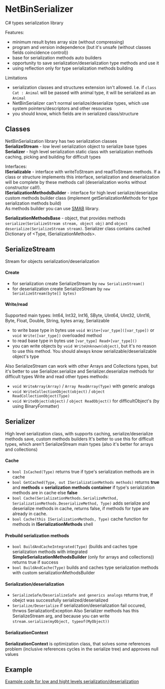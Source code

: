 # NetBinSerializer
C# types serialization library

Features:
* minimum result bytes array size (without compressing)
* program and version independence (but it's unsafe (without classes fields coincidence control))
* base for serialization methods auto builders
* opportunity to save serialization/deserialization type methods and use it
* using reflection only for type serialization methods building

Limitations
* serialization classes and structures extension isn't allowed. I.e. if `class Cat : Animal` will be passed with animal type, it will be serialized as an `Animal`
* NetBinSerializer can't normal serialize/deserialize types, which use system pointers/descriptors and other resources
* you should know, which fields are in serialized class/structure

## Classes
NetBinSerialization library has two serialization classes  
**SerializeStream** - low level serialization object to serialize base types  
**Serializer** - high level serialization static class with serialization methods caching, picking and building for difficult types  

Interfaces:  
**ISerializable** - interface with writeToStream and readToStream methods. If a class or structure implements this interface, serialization and deserialization will be complete by these methods call (deserialization works without constructor call!).  
**ISerializationMethodsBuilder** - interface for high level serialize/deserialize custom methods builder class (implement getSerializationMethods for type serialization methods build)  
As methods builder you can use [SMAB](https://github.com/AndreevNikita/SerializeMethodsAutoBuilder) library.

**SerializationMethodsBase** - object, that provides methods `serialize(SerializeStream stream, object obj)` and `object deserialize(SerializeStream stream)`. Serializer class contains cached Dictionary of <Type, ISerializationMethods>.

## SerializeStream
Stream for objects serialization/deserialization

#### Create
* for serialization create SerializeStream by `new SerializeStream()`
* for deserialization create SerializeStream by `new SerializeStream(byte[] bytes)`

#### Write/read
Supported main types: Int64, Int32, Int16, SByte, UInt64, UInt32, UInt16, Byte, Float, Double, String, bytes array, Serializable

* to write base type in bytes use `void Write+[var_type]([var_type])` or `void Write([var_type])` overloaded method
* to read base type in bytes use `[var_type] Read+[var_type]()`
* you can write objects by `void WriteUnknown(object)`, but it's no reason to use this method. You should always know serializable/deserializable object's type

Also SerializeStream can work with other Arrays and Collections types, but it's better to use Serializer.serialize and Serializer.deserialize methods for difficult types
Write and read other types methods:
* `void WriteArray(Array)` / `Array ReadArray(Type)` with generic analogs
* `void WriteCollectionObject(object)` / `object ReadCollectionObject(Type)`
* `void WriteObject(object)` / `object ReadObject()` for difficultObject's (by using BinaryFormatter)

## Serializer
High level serialization class, with supports caching, serialize/deserialize methods save, custom methods builders
It's better to use this for difficult types, which aren't SerializeStream main types (also it's better for arrays and collections)

#### Cache
* `bool IsCached(Type)` returns true if type's serialization methods are in cache
* `bool GetCached(Type, out ISerializationMethods methods)` returns **true** and **methods = serialization methods container** if type's serialization methods are in cache else **false**
* `bool Cache(SerializationMethods.SerializeMethod, SerializationMethods.DeserializeMethod, Type)` adds serialize and deserialize methods in cache, returns false, if methods for type are already in cache.
* `bool Cache(this ISerializationMethods, Type)` cache function for methods in **ISerializationMethods** shell 

#### Prebuild serialization methods
* `bool BuildAndCacheIntegrated(Type)` (builds and caches type serialization methods with integrated **SimpleSerializationMethodsBuilder** (only for arrays and collections)) returns true if success
* `bool BuildAndCache(Type)` builds and caches type serialization methods with custom serializationMethodsBuilder

#### Serialization/deserialization
* `SerializeSafe/DeserializeSafe and generics analogs` returns true, if obejct was successfully serialized/deserialized
* `Serialize/Deserialize` if serialization/deserialization fail occured, thrwos SerializationException
Also Serializer methods has this SerializeStream arg, and because you can write `stream.serialize(myObject, typeof(MyObject))`

#### SerializationContext
**SerializationContext** is optimization class, that solves some references problem (inclusive references cycles in the serialize tree) and approves null values

## Example
[Example code for low and hight levels serialization/deserialization](https://github.com/AndreevNikita/NetBinSerializer/blob/master/NetBinSerializer/Test/Program.cs)
